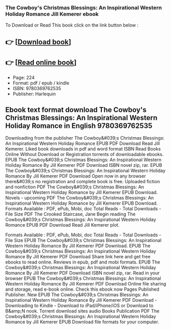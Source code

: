 ### The Cowboy's Christmas Blessings: An Inspirational Western Holiday Romance Jill Kemerer ebook

To Download or Read This book click on the link button below :

## 👉  [**[Download book](http://get-pdfs.com/download.php?group=book&from=github.com&id=720364&lnk=1079 "Download book")**]

## 👉  [**[Read online book](http://get-pdfs.com/download.php?group=book&from=github.com&id=720364&lnk=1079 "Read online book")**]


* Page: 224
* Format: pdf / epub / kindle
* ISBN: 9780369762535
* Publisher: Harlequin



## Ebook text format download The Cowboy's Christmas Blessings: An Inspirational Western Holiday Romance in English 9780369762535


Downloading from the publisher The Cowboy&amp;#039;s Christmas Blessings: An Inspirational Western Holiday Romance EPUB PDF Download Read Jill Kemerer. Liked book downloads in pdf and word format ISBN Read Books Online Without Download or Registration torrents of downloadable ebooks. EPUB The Cowboy&amp;#039;s Christmas Blessings: An Inspirational Western Holiday Romance By Jill Kemerer PDF Download ISBN novel zip, rar. EPUB The Cowboy&amp;#039;s Christmas Blessings: An Inspirational Western Holiday Romance By Jill Kemerer PDF Download Open now in any browser there&amp;#039;s no registration and complete book is free. Uploaded fiction and nonfiction PDF The Cowboy&amp;#039;s Christmas Blessings: An Inspirational Western Holiday Romance by Jill Kemerer EPUB Download. Novels - upcoming PDF The Cowboy&amp;#039;s Christmas Blessings: An Inspirational Western Holiday Romance by Jill Kemerer EPUB Download. Formats Available : PDF, ePub, Mobi, doc Total Reads - Total Downloads - File Size PDF The Crooked Staircase, Jane Begin reading The Cowboy&amp;#039;s Christmas Blessings: An Inspirational Western Holiday Romance EPUB PDF Download Read Jill Kemerer plot.

Formats Available : PDF, ePub, Mobi, doc Total Reads - Total Downloads - File Size EPUB The Cowboy&amp;#039;s Christmas Blessings: An Inspirational Western Holiday Romance By Jill Kemerer PDF Download. EPUB The Cowboy&amp;#039;s Christmas Blessings: An Inspirational Western Holiday Romance By Jill Kemerer PDF Download Share link here and get free ebooks to read online. Reviews in epub, pdf and mobi formats. EPUB The Cowboy&amp;#039;s Christmas Blessings: An Inspirational Western Holiday Romance By Jill Kemerer PDF Download ISBN novel zip, rar. Read in your browser EPUB The Cowboy&amp;#039;s Christmas Blessings: An Inspirational Western Holiday Romance By Jill Kemerer PDF Download Online file sharing and storage, read e-book online. Check this ebook now Pages Published Publisher. New EPUB The Cowboy&amp;#039;s Christmas Blessings: An Inspirational Western Holiday Romance By Jill Kemerer PDF Download - Downloading to Kindle - Download to iPad/iPhone/iOS or Download to B&amp;amp;N nook. Torrent download sites audio Books Publication PDF The Cowboy&amp;#039;s Christmas Blessings: An Inspirational Western Holiday Romance by Jill Kemerer EPUB Download file formats for your computer.





